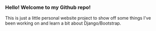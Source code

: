 ### Hello! Welcome to my Github repo!

This is just a little personal website project to show off some things I've been working on and learn a bit about Django/Bootstrap.
